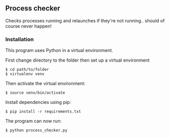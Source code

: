 ## Process checker
Checks processes running and relaunches if they're not running.. should of course never happen!

### Installation
This program uses Python in a virtual environment.

First change directory to the folder then set up a virtual environment

```
$ cd path/to/folder
$ virtualenv venv
```

Then activate the virtual environment:

```
$ source venv/bin/activate
```

Install dependencies using pip:

```
$ pip install -r requirements.txt
```

The program can now run:
```
$ python process_checker.py
```
